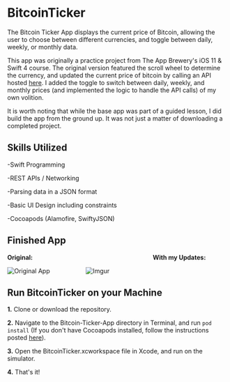 # BitcoinTicker
The Bitcoin Ticker App displays the current price of Bitcoin, allowing the user to choose between different currencies, and toggle between daily, weekly, or monthly data.

This app was originally a practice project from The App Brewery's iOS 11 & Swift 4 course. The original version featured the scroll wheel to determine the currency, and updated the current price of bitcoin by calling an API hosted [here](https://apiv2.bitcoinaverage.com/ "Bitcoin Price API"). I added the toggle to switch between daily, weekly, and monthly prices (and implemented the logic to handle the API calls) of my own volition.

It is worth noting that while the base app was part of a guided lesson, I did build the app from the ground up. It was not just a matter of downloading a completed project.

## Skills Utilized
-Swift Programming

-REST APIs / Networking

-Parsing data in a JSON format

-Basic UI Design including constraints

-Cocoapods (Alamofire, SwiftyJSON)

## Finished App
**Original:**  &nbsp;&nbsp;&nbsp;&nbsp;&nbsp;&nbsp;&nbsp;&nbsp;&nbsp;&nbsp;&nbsp;&nbsp;&nbsp;&nbsp;&nbsp;&nbsp;&nbsp;&nbsp;&nbsp;&nbsp;&nbsp;&nbsp;&nbsp;&nbsp;&nbsp;&nbsp;&nbsp;&nbsp;&nbsp;&nbsp;&nbsp;&nbsp;&nbsp;&nbsp;&nbsp;&nbsp;&nbsp;&nbsp;&nbsp;&nbsp;&nbsp;&nbsp;&nbsp;&nbsp;&nbsp;&nbsp;&nbsp;&nbsp;&nbsp;&nbsp;&nbsp;&nbsp;&nbsp;&nbsp;&nbsp;&nbsp;&nbsp;&nbsp;&nbsp;&nbsp;&nbsp;&nbsp;&nbsp;&nbsp;&nbsp;&nbsp;&nbsp;&nbsp; **With my Updates:**

![Original App](http://i.giphy.com/l0HlQGzz2MQCKIBI4.gif)         &nbsp;&nbsp;&nbsp;&nbsp;&nbsp;&nbsp;&nbsp;&nbsp;&nbsp;&nbsp;&nbsp;&nbsp;&nbsp;&nbsp;&nbsp;&nbsp;&nbsp;&nbsp;&nbsp;                             ![Imgur](https://i.imgur.com/3VtuAvo.png?1)

## Run BitcoinTicker on your Machine
**1.** Clone or download the repository.

**2.** Navigate to the Bitcoin-Ticker-App directory in Terminal, and run `pod install` (If you don't have Cocoapods installed, follow the instructions posted [here](https://guides.cocoapods.org/using/getting-started.html)).

**3.** Open the BitcoinTicker.xcworkspace file in Xcode, and run on the simulator.

**4.** That's it!
